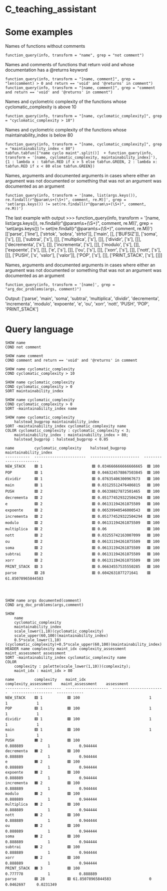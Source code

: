 # C_teaching_assistant

# Some examples

Names of functions without comments

	function_query(info, transform = "name", grep = "not comment")

Names and comments of functions that return void and whose documentation has a @returns keyword

	function_query(info, transform = "[name, comment]", grep = "len(comment) > 0 and return == 'void' and '@returns' in comment")
	function_query(info, transform = "[name, comment]", grep = "comment and return == 'void' and '@returns' in comment")

Names and cyclometric complexity of the functions whose cyclomatic_complexity is above 10

	function_query(info, transform = "[name, cyclomatic_complexity]", grep = "cyclomatic_complexity > 10")

Names and cyclometric complexity of the functions whose maintainability_index is below 80

	function_query(info, transform = "[name, cyclomatic_complexity]", grep = "maintainability_index < 80")
	tabfun.tabfun(["name cyclo maint".split()]  + function_query(info, transform = '[name, cyclomatic_complexity, maintainability_index]'), {1 : lambda x : tabfun.RED if x > 5 else tabfun.GREEN, 2 : lambda x: tabfun.RED if x < 80 else tabfun.GREEN})

Names, arguments and documented arguments in cases where either an argument was not documented or something that was not an argument was documented as an argument

	function_query(info, transform = '[name, list(args.keys()), re.findall(r"@param\s+(\S+)", comment, re.M)]', grep = 'set(args.keys()) != set(re.findall(r"@param\s+(\S+)", comment, re.M))')

The last example with output
	>>> function_query(info, transform = '[name, list(args.keys()), re.findall(r"@param\s+(\S+)", comment, re.M)]', grep = 'set(args.keys()) != set(re.findall(r"@param\s+(\S+)", comment, re.M))')
	[['parse', ['line'], ['strtok', 'sobra', 'strtol']], ['main', [], ['BUFSIZ']], ['soma', ['s'], []], ['subtrai', ['s'], []], ['multiplica', ['s'], []], ['dividir', ['s'], []], ['decrementa', ['s'], []], ['incrementa', ['s'], []], ['modulo', ['s'], []], ['expoente', ['s'], []], ['e', ['s'], []], ['ou', ['s'], []], ['xorr', ['s'], []], ['nott', ['s'], []], ['PUSH', ['s', 'valor'], ['valor']], ['POP', ['s'], []], ['PRINT_STACK', ['s'], []]]

Names, arguments and documented arguments in cases where either an argument was not documented or something that was not an argument was documented as an argument

	function_query(info, transform = '[name]', grep = "arg_doc_problems(args, comment)")

Output:
	['parse', 'main', 'soma', 'subtrai', 'multiplica', 'dividir', 'decrementa', 'incrementa', 'modulo', 'expoente', 'e', 'ou', 'xorr', 'nott', 'PUSH', 'POP', 'PRINT_STACK']

# Query language

	SHOW name
	COND not comment

	SHOW name comment
	COND comment and return == 'void' and '@returns' in comment

	SHOW name cyclomatic_complexity
	COND cyclomatic_complexity > 10

	SHOW name cyclomatic_complexity
	COND cyclomatic_complexity > 0
	SORT maintainability_index

	SHOW name cyclomatic_complexity
	COND cyclomatic_complexity > 0
	SORT -maintainability_index name

	SHOW name cyclomatic_complexity
		halstead_bugprop maintainability_index
	SORT -maintainability_index cyclomatic_complexity name
	COLOR cyclomatic_complexity : cyclomatic_complexity < 3;
		maintainability_index : maintainability_index > 80;
		halstead_bugprop : halstead_bugprop < 0.05

	name         cyclomatic_complexity    halstead_bugprop        maintainability_index
	-----------  -----------------------  ----------------------  -----------------------
	NEW_STACK    🟩 1                      🟩 0.034666666666666665  🟩 100
	POP          🟩 1                      🟩 0.046324578867503845  🟩 100
	dividir      🟩 1                      🟥 0.07635406300967673   🟩 100
	main         🟩 1                      🟩 0.03125512476486815   🟩 100
	PUSH         🟩 2                      🟥 0.06338827872501465   🟩 100
	decrementa   🟩 2                      🟥 0.051774529322504294  🟩 100
	e            🟩 2                      🟥 0.06131194261875509   🟩 100
	expoente     🟩 2                      🟥 0.06539940546000543   🟩 100
	incrementa   🟩 2                      🟥 0.051774529322504294  🟩 100
	modulo       🟩 2                      🟥 0.06131194261875509   🟩 100
	multiplica   🟩 2                      🟥 0.06                  🟩 100
	nott         🟩 2                      🟩 0.03255742163007099   🟩 100
	ou           🟩 2                      🟥 0.06131194261875509   🟩 100
	soma         🟩 2                      🟥 0.06131194261875509   🟩 100
	subtrai      🟩 2                      🟥 0.06131194261875509   🟩 100
	xorr         🟩 2                      🟥 0.06131194261875509   🟩 100
	PRINT_STACK  🟥 3                      🟥 0.06634557535550285   🟩 100
	parse        🟥 28                     🟥 0.6042631877271641    🟥 61.85078965844583




	SHOW name args documented(comment)
	COND arg_doc_problems(args,comment)

	SHOW
		name
		cyclomatic_complexity
		maintainability_index
		scale_lower(1,10)(cyclomatic_complexity)
		scale_upper(60,100)(maintainability_index)
		0.5*scale_lower(1,10)(cyclomatic_complexity)+0.5*scale_upper(60,100)(maintainability_index)
	HEADER name complexity maint_idx complexity_assessment maint_assessment assessment
	SORT -maintainability_index cyclomatic_complexity name
	COLOR
		complexity : palette(scale_lower(1,10))(complexity);
		maint_idx : maint_idx > 80

	name         complexity    maint_idx              complexity_assessment    maint_assessment    assessment
	-----------  ------------  -------------------  -----------------------  ------------------  ------------
	NEW_STACK    🟥 1           🟩 100                               1                  1             1
	POP          🟥 1           🟩 100                               1                  1             1
	dividir      🟥 1           🟩 100                               1                  1             1
	main         🟥 1           🟩 100                               1                  1             1
	PUSH         🟧 2           🟩 100                               0.888889           1             0.944444
	decrementa   🟧 2           🟩 100                               0.888889           1             0.944444
	e            🟧 2           🟩 100                               0.888889           1             0.944444
	expoente     🟧 2           🟩 100                               0.888889           1             0.944444
	incrementa   🟧 2           🟩 100                               0.888889           1             0.944444
	modulo       🟧 2           🟩 100                               0.888889           1             0.944444
	multiplica   🟧 2           🟩 100                               0.888889           1             0.944444
	nott         🟧 2           🟩 100                               0.888889           1             0.944444
	ou           🟧 2           🟩 100                               0.888889           1             0.944444
	soma         🟧 2           🟩 100                               0.888889           1             0.944444
	subtrai      🟧 2           🟩 100                               0.888889           1             0.944444
	xorr         🟧 2           🟩 100                               0.888889           1             0.944444
	PRINT_STACK  🟧 3           🟩 100                               0.777778           1             0.888889
	parse        🟩 28          🟥 61.85078965844583                 0                  0.0462697     0.0231349
